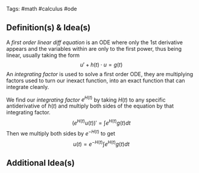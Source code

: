 Tags: #math #calculus #ode 
## Definition(s) & Idea(s)
A *first order linear diff equation* is an ODE where only the 1st derivative appears and the variables within are only to the first power, thus being linear, usually taking the form$$u'+h(t)\cdot u=g(t)$$
An *integrating factor* is used to solve a first order ODE, they are multiplying factors used to turn our inexact function, into an exact function that can integrate cleanly.

We find our *integrating factor* $e^{H(t)}$ by taking $H(t)$ to any specific antiderivative of $h(t)$ and multiply both sides of the equation by that integrating factor.$$(e^{H(t)}u(t))'=\int e^{H(t)}g(t)dt$$
Then we multiply both sides by $e^{-H(t)}$ to get $$u(t)=e^{-H(t)}\int e^{H(t)}g(t)dt$$
## Additional Idea(s)



